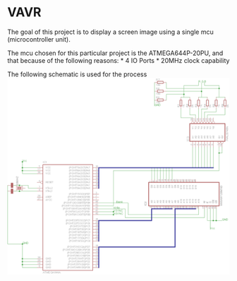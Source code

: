 VAVR
===========================================
The goal of this project is to display a screen image using a single mcu (microcontroller unit).

The mcu chosen for this particular project is the ATMEGA644P-20PU, and that because of the following reasons:
    * 4 IO Ports
    * 20MHz clock capability

The following schematic is used for the process
![schematics/vmem_test.png](schematics/vmem_test.png)
